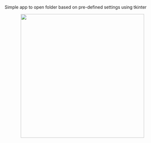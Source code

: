 Simple app to open folder based on pre-defined settings using tkinter
<p align="center">
  <img src="https://raw.githubusercontent.com/inspj/FileOpener/main/eye.ico" width="400" />
</p>
